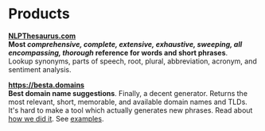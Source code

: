 # Products

<!-- This site contains documentation for our apps and APIs. Coming soon, interactive showcase of APIs, and an admin portal for clients. -->

**[NLPThesaurus.com](https://wordio.co) \
Most _comprehensive, complete, extensive, exhaustive, sweeping, all encompassing, thorough_ reference for words and short phrases**. \
 Lookup synonyms, parts of speech, root, plural, abbreviation, acronym, and sentiment analysis.

**https://besta.domains \
Best domain name suggestions**. Finally, a decent generator. Returns the most relevant, short, memorable, and available domain names and TLDs. \
It's hard to make a tool which actually generates new phrases. Read about [how we did it](https://besta.domains#features). See [examples](https://besta.domains#examples).

<!-- <div class="topContact"> -->
<!--   <form id="submitSubscribeForm"> -->
<!--         <p>Be the first to know when we release a new API or major feature:</p> -->
<!--     <div class="formContent"> -->
<!--        <fieldset> -->
<!--           <input type="text" name="email" placeholder="Your email..." onchange="updateContactData('email',this.value)" /> -->
<!--        </fieldset> -->
<!--        <button class="g-recaptcha" type="submit">Subscribe</button> -->
<!--     </div> -->
<!--     <div class="response"></div> -->
<!--   </form> -->
<!-- </div> -->
